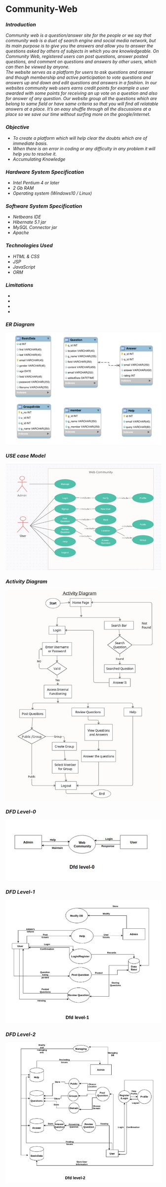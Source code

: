 # Community-Web
<i>
  <h3>Introduction</h3>
  <p>
    Community web is a question/answer site for the people or we say that community web is a duet of search engine and social media network, but its main purpose is to give you the answers and allow you to answer the questions asked by others of subjects in which you are knowledgeable. On Community Web, registered users can post questions, answer posted questions, and comment on questions and answers by other users, which can then be viewed by anyone.
    <br>
The website serves as a platform for users to ask questions and answer and though membership and active participation to vote questions and answers up and down and edit questions and answers in a fashion. In our websites community web users earns credit points for example a user awarded with some points for receiving an up vote on a question and also for answer of any question. Our website group all the questions which are belong to same field or have same criteria so that you will find all relatable answers at a place. It’s an easy shuffle through all the discussions at a place so we save our time without surfing more on the google/internet. 
  </p>
  <h3> Objective</h3>
  <ul>
    <li>To create a platform which will help clear the doubts which are of immediate basis.</li>
    <li>When there is an error in coding or any difficulty in any problem it will help you to resolve it.</li>
    <li>Accumulating Knowledge</li>
  </ul>
<h3> Hardware System Specification</h3>
  <ul>
    <li>Intel Pentium 4 or later</li>
    <li>2 Gb RAM</li>
    <li>Operating system (Windows10 / Linux)</li>
  </ul>
  <h3> Software System Specification</h3>
  <ul>
    <li>Netbeans IDE</li>
    <li>Hibernate 5.1 jar</li>
    <li>MySQL Connector jar</li>
    <li>Apache</li>
  </ul>
  <h3>Technologies Used</h3>
  <ul>
    <li>HTML & CSS</li>
    <li>JSP</li>
    <li>JavaScript</li>
    <li>ORM</li>
  </ul>
  <h3>Limitations</h3>
  <ul>
    <li></li>
    <li></li>
    <li></li>
    <li></li>
  </ul>
  <h3>ER Diagram</h3>
  <img src="images/ER.png">
  <h3>USE case Model</h3>
  <img src="images/use_case.png">
  <h3>Activity Diagram</h3>
  <img src="images/Activity.png">
  <h3>DFD Level-0</h3>
  <img src="images/DFD-0.png">
  <h3>DFD Level-1</h3>
  <img src="images/DFD-1.png">
<h3>DFD Level-2</h3>
  <img src="images/DFD-2.png">

